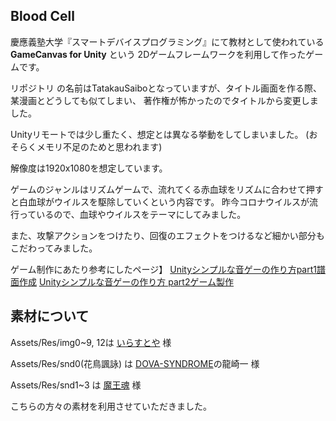 ## Blood Cell

慶應義塾大学『スマートデバイスプログラミング』にて教材として使われている **GameCanvas for Unity** という
2Dゲームフレームワークを利用して作ったゲームです。

リポジトリ の名前はTatakauSaiboとなっていますが、タイトル画面を作る際、某漫画とどうしても似てしまい、
著作権が怖かったのでタイトルから変更しました。

Unityリモートでは少し重たく、想定とは異なる挙動をしてしまいました。
(おそらくメモリ不足のためと思われます)

解像度は1920x1080を想定しています。

ゲームのジャンルはリズムゲームで、流れてくる赤血球をリズムに合わせて押すと白血球がウイルスを駆除していくという内容です。
昨今コロナウイルスが流行っているので、血球やウイルスをテーマにしてみました。

また、攻撃アクションをつけたり、回復のエフェクトをつけるなど細かい部分もこだわってみました。

ゲーム制作にあたり参考にしたページ】
[Unityシンプルな音ゲーの作り方part1譜面作成](https://qiita.com/Teach/items/12a2e3b2f8c09dbbc5bd)
[Unityシンプルな音ゲーの作り方 part2ゲーム製作](https://qiita.com/Teach/items/e8343fe0405da7ebd5fc)



## 素材について

Assets/Res/img0~9, 12は [いらすとや](https://www.irasutoya.com/p/terms.html) 様

Assets/Res/snd0(花鳥諷詠) は [DOVA-SYNDROME](https://dova-s.jp/bgm/play5392.html)の龍崎一 様

Assets/Res/snd1~3 は [魔王魂](https://maoudamashii.jokersounds.com/) 様

こちらの方々の素材を利用させていただきました。
